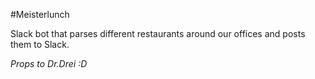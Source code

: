 #Meisterlunch

Slack bot that parses different restaurants around our offices and posts them to Slack.

*Props to Dr.Drei :D*
